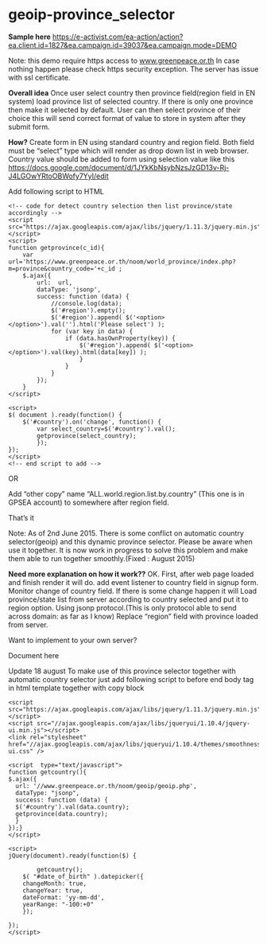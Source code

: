 # geoip-province_selector
**Sample here**
https://e-activist.com/ea-action/action?ea.client.id=1827&ea.campaign.id=39037&ea.campaign.mode=DEMO

Note: this demo require https access to www.greenpeace.or.th  In case nothing happen please check https security exception. The server has issue with ssl certificate.

**Overall idea**
Once user select country then province field(region field in EN system) load province list of selected country.
If there is only one province then make it selected by default. 
User can then select province of their choice this will send correct format of value to store in system after they submit form.

**How?**
Create form in EN using standard country and region field. Both field must be “select” type which will render as drop down list in web browser. Country value should be added to form using selection value like this https://docs.google.com/document/d/1JYkKbNsybNzsJzGD13v-Rj-J4LGOwYRtoOBWofy7YyI/edit

Add following script to HTML 
```
<!-- code for detect country selection then list province/state accordingly -->
<script src="https://ajax.googleapis.com/ajax/libs/jquery/1.11.3/jquery.min.js"></script>
<script>
function getprovince(c_id){
	var url='https://www.greenpeace.or.th/noom/world_province/index.php?m=province&country_code='+c_id ;
	$.ajax({
  		url:  url,
  		dataType: 'jsonp',
  		success: function (data) {
  			//console.log(data);
  			$('#region').empty();
  			$('#region').append( $('<option></option>').val('').html('Please select') );   
			for (var key in data) {
  				if (data.hasOwnProperty(key)) {
  					$('#region').append( $('<option></option>').val(key).html(data[key]) );        
  					}
				}
  			}  
		});
	}
</script>

<script>
$( document ).ready(function() {
	$('#country').on('change', function() {
		var select_country=$('#country').val();
		getprovince(select_country);
		});
});
</script>
<!-- end script to add -->
```


OR 

Add “other copy” name “ALL.world.region.list.by.country” (This one is in GPSEA account)
to somewhere after region field.

That’s it

Note: As of  2nd June 2015. There is some conflict on automatic country selector(geoip) and this dynamic province selector. Please be aware when use it together. It is now work in progress to solve this problem and make them able to run together smoothly.(Fixed : August 2015)


**Need more explanation on how it work??**
OK. 
First, after web page loaded and finish render it will do. 
add event listener to country field in signup form. 
Monitor change of country field. If there is some change happen it will 
Load province/state list from server according to country selected and put it to region option. Using jsonp protocol.(This is only protocol able to send across domain: as far as I know)
Replace “region” field with province loaded from server. 


Want to implement to your own server?

Document here


Update 18 august
To make use of this province selector together with automatic country selector just add following script to before end body tag in html template together with copy block
```
<script src="https://ajax.googleapis.com/ajax/libs/jquery/1.11.3/jquery.min.js"></script>
<script src="//ajax.googleapis.com/ajax/libs/jqueryui/1.10.4/jquery-ui.min.js"></script>
<link rel="stylesheet" href="//ajax.googleapis.com/ajax/libs/jqueryui/1.10.4/themes/smoothness/jquery-ui.css" />

<script  type="text/javascript">
function getcountry(){
$.ajax({
  url: '//www.greenpeace.or.th/noom/geoip/geoip.php',
  dataType: "jsonp",
  success: function (data) {
  $('#country').val(data.country);
  getprovince(data.country);
  }
});}
</script>

<script>
jQuery(document).ready(function($) {

        getcountry();
	$( "#date_of_birth" ).datepicker({
	changeMonth: true,
	changeYear: true,
	dateFormat: 'yy-mm-dd',
	yearRange: "-100:+0"
	});

});
</script>
```
